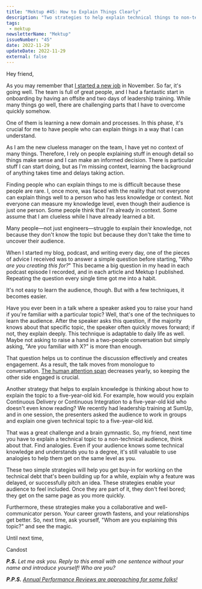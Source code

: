 ```yaml
---
title: "Mektup #45: How to Explain Things Clearly"
description: "Two strategies to help explain technical things to non-technical people."
tags:
 - mektup
newsletterName: "Mektup"
issueNumber: "45"
date: 2022-11-29
updateDate: 2022-11-29
external: false
---
```


Hey friend,

As you may remember that [I started a new job](/joining-sumup/) in November. So far, it's going well. The team is full of great people, and I had a fantastic start in onboarding by having an offsite and two days of leadership training. While many things go well, there are challenging parts that I have to overcome quickly somehow.

One of them is learning a new domain and processes. In this phase, it's crucial for me to have people who can explain things in a way that I can understand.

As I am the new clueless manager on the team, I have yet no context of many things. Therefore, I rely on people explaining stuff in enough detail so things make sense and I can make an informed decision. There is particular stuff I can start doing, but as I'm missing context, learning the background of anything takes time and delays taking action.

Finding people who can explain things to me is difficult because these people are rare. I, once more, was faced with the reality that not everyone can explain things well to a person who has less knowledge or context. Not everyone can measure my knowledge level, even though their audience is just one person. Some people think that I'm already in context. Some assume that I am clueless while I have already learned a bit.

Many people—not just engineers—struggle to explain their knowledge, not because they don't know the topic but because they don't take the time to uncover their audience.

When I started my blog, podcast, and writing every day, one of the pieces of advice I received was to answer a simple question before starting, "_Who are you creating this for?_" This became a big question in my head in each podcast episode I recorded, and in each article and Mektup I published. Repeating the question every single time got me into a habit.

It's not easy to learn the audience, though. But with a few techniques, it becomes easier.

Have you ever been in a talk where a speaker asked you to raise your hand if you're familiar with a particular topic? Well, that's one of the techniques to learn the audience. After the speaker asks this question, if the majority knows about that specific topic, the speaker often quickly moves forward; if not, they explain deeply. This technique is adaptable to daily life as well. Maybe not asking to raise a hand in a two-people conversation but simply asking, "Are you familiar with X?" is more than enough.

That question helps us to continue the discussion effectively and creates engagement. As a result, the talk moves from monologue to conversation. [The human attention span](https://www.wyzowl.com/human-attention-span/) decreases yearly, so keeping the other side engaged is crucial.

Another strategy that helps to explain knowledge is thinking about how to explain the topic to a five-year-old kid. For example, how would you explain Continuous Delivery or Continuous Integration to a five-year-old kid who doesn't even know reading? We recently had leadership training at SumUp, and in one session, the presenters asked the audience to work in groups and explain one given technical topic to a five-year-old kid.

That was a great challenge and a brain gymnastic. So, my friend, next time you have to explain a technical topic to a non-technical audience, think about that. Find analogies. Even if your audience knows some technical knowledge and understands you to a degree, it's still valuable to use analogies to help them get on the same level as you.

These two simple strategies will help you get buy-in for working on the technical debt that's been building up for a while, explain why a feature was delayed, or successfully pitch an idea. These strategies enable your audience to feel included. Once they are part of it, they don't feel bored; they get on the same page as you more quickly.

Furthermore, these strategies make you a collaborative and well-communicator person. Your career growth fastens, and your relationships get better. So, next time, ask yourself, "Whom are you explaining this topic?" and see the magic.

Until next time,

Candost

_**P.S.** Let me ask you. Reply to this email with one sentence without your name and introduce yourself! Who are you?_

_**P.P.S.** [Annual Performance Reviews are approaching for some folks!](/newsletter/mektup-19/)_
